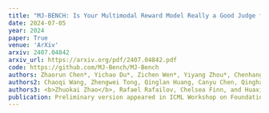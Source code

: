 ```yaml
---
title: "MJ-BENCH: Is Your Multimodal Reward Model Really a Good Judge for Text-to-Image Generation?"
date: 2024-07-05
year: 2024
paper: True
venue: 'ArXiv'
arxiv: 2407.04842
arxiv_url: https://arxiv.org/pdf/2407.04842.pdf
code: https://github.com/MJ-Bench/MJ-Bench
authors: Zhaorun Chen*, Yichao Du*, Zichen Wen*, Yiyang Zhou*, Chenhang Cui, Zhenzhen Weng, Haoqin Tu,
authors2: Chaoqi Wang, Zhengwei Tong, Qinglan Huang, Canyu Chen, Qinghao Ye, Zhihong Zhu, Yuqing Zhang, Jiawei Zhou,
authors3: <b>Zhuokai Zhao</b>, Rafael Rafailov, Chelsea Finn, and Huaxiu Yao
publication: Preliminary version appeared in ICML Workshop on Foundation Models in the Wild
---
```

